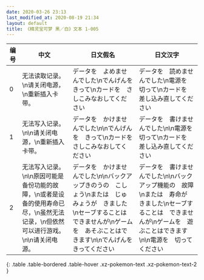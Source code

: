 ```yaml
---
date: 2020-03-26 23:13
last_modified_at: 2020-08-19 21:34
layout: default
title: 《精灵宝可梦 黑／白》文本 1-005
---
```

| 编号 | 中文 | 日文假名 | 日文汉字 |
| ---- | ---- | ---- | --- |
| 0 | 无法读取记录。\n请关闭电源，\n重新插入卡带。 | データを　よめませんでした\nでんげんを　きって\nカードを　さしこみなおしてください | データを　読めませんでした\n電源を　切って\nカードを　差し込み直してください |
| 1 | 无法写入记录。\n\n请关闭电源，\n重新插入卡带。 | データを　かけませんでした\n\nでんげんを　きって\nカードを　さしこみなおしてください | データを　書けませんでした\n\n電源を　切って\nカードを　差し込み直してください |
| 2 | 无法写入记录。\n\n原因可能是备份功能的故障，\n或者是设备的使用寿命已尽，\n虽然无法记录，\n但依然可以进行游戏。\n\n请关闭电源。 | データを　かけませんでした\n\nバックアップきのうの　こしょう\nまたは　じゅみょうが　きました\nセーブすることは　できませんが\nゲームを　あそぶことはできます\n\nでんげんを　きってください | データを　書けませんでした\n\nバックアップ機能の　故障\nまたは　寿命が　きました\nセーブすることは　できませんが\nゲームを　遊ぶことはできます\n\n電源を　切ってください |
{: .table .table-bordered .table-hover .xz-pokemon-text .xz-pokemon-text-2 }